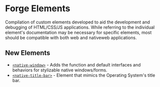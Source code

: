 # Forge Elements

Compilation of custom elements developed to aid the development and debugging of HTML/CSS/JS applications. While referring to the individual element's documentation may be necessary for specific elements, most should be compatible with both web and nativeweb applications.

## New Elements

* [`<native-window>`](https://github.com/FuzzicalLogic/native-window) - Adds the function and default interfaces and behaviors for stylizable native windows/forms.
* [`<native-title-bar>`](https://github.com/FuzzicalLogic/native-title-bar) - Element that mimics the Operating System's title bar.
